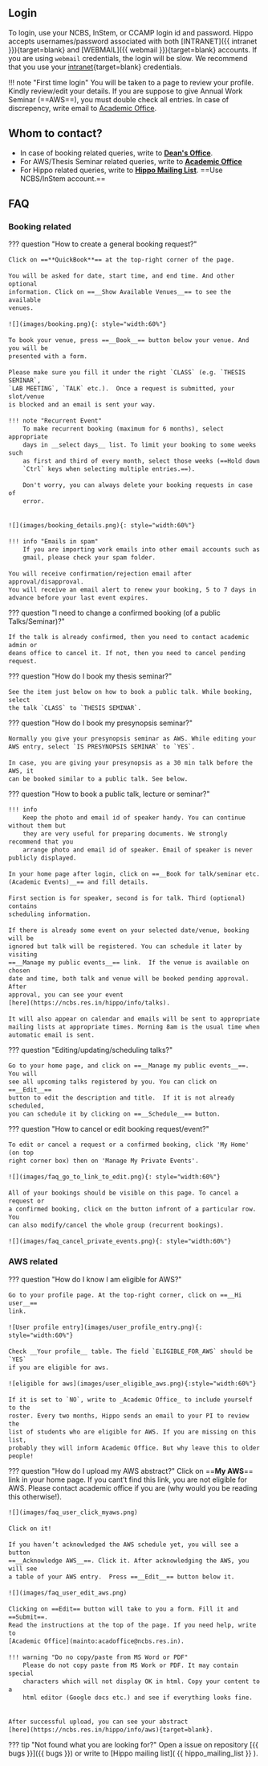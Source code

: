 ## Login
To login, use your NCBS, InStem, or CCAMP login id and password. Hippo accepts
usernames/password associated with both
[INTRANET]({{ intranet }}){target=blank} and 
[WEBMAIL]({{ webmail }}){target=blank} accounts. If you are using
`webmail` credentials, the login will be slow. We recommend that you use your
[intranet](http://intranet.ncbs.res.in/user){target=blank} credentials.

!!! note "First time login"
    You will be taken to a page to review your
    profile. Kindly review/edit your details. If you are suppose to give Annual
    Work Seminar (==AWS==), you must double check all entries. In case of
    discrepency, write email to [Academic
    Office](mailto:acadoffice@ncbs.res.in).

## Whom to contact?

- In case of booking related queries, write to [__Dean's
  Office__](mailto:deansoffice@ncbs.res.in).
- For AWS/Thesis Seminar related queries, write to [__Academic
  Office__](mailto:acadoffice@ncbs.res.in)
- For Hippo related queries, write to [__Hippo Mailing
  List__](mailto:hippo@lists.ncbs.res.in). ==Use NCBS/InStem account.==


## FAQ 

### Booking related

??? question "How to create a general booking request?"

    Click on ==**QuickBook**== at the top-right corner of the page. 

    You will be asked for date, start time, and end time. And other optional
    information. Click on ==__Show Available Venues__== to see the available
    venues.

    ![](images/booking.png){: style="width:60%"}

    To book your venue, press ==__Book__== button below your venue. And you will be
    presented with a form.

    Please make sure you fill it under the right `CLASS` (e.g. `THESIS SEMINAR`,
    `LAB MEETING`, `TALK` etc.).  Once a request is submitted, your slot/venue
    is blocked and an email is sent your way. 

    !!! note "Recurrent Event"
        To make recurrent booking (maximum for 6 months), select appropriate
        days in __select days__ list. To limit your booking to some weeks such
        as first and third of every month, select those weeks (==Hold down
        `Ctrl` keys when selecting multiple entries.==).

        Don't worry, you can always delete your booking requests in case of
        error.


    ![](images/booking_details.png){: style="width:60%"}

    !!! info "Emails in spam"
        If you are importing work emails into other email accounts such as
        gmail, please check your spam folder.

    You will receive confirmation/rejection email after approval/disapproval.
    You will receive an email alert to renew your booking, 5 to 7 days in
    advance before your last event expires.


??? question "I need to change a confirmed booking (of a public Talks/Seminar)?"

    If the talk is already confirmed, then you need to contact academic admin or
    deans office to cancel it. If not, then you need to cancel pending request.


??? question "How do I book my thesis seminar?"

    See the item just below on how to book a public talk. While booking, select 
    the talk `CLASS` to `THESIS SEMINAR`.

??? question "How do I book my presynopsis seminar?"

    Normally you give your presynopsis seminar as AWS. While editing your
    AWS entry, select `IS PRESYNOPSIS SEMINAR` to `YES`.
    
    In case, you are giving your presynopsis as a 30 min talk before the AWS, it
    can be booked similar to a public talk. See below.
    
??? question "How to book a public talk, lecture or seminar?"

    !!! info 
        Keep the photo and email id of speaker handy. You can continue without them but
        they are very useful for preparing documents. We strongly recommend that you
        arrange photo and email id of speaker. Email of speaker is never publicly displayed. 

    In your home page after login, click on ==__Book for talk/seminar etc.
    (Academic Events)__== and fill details.

    First section is for speaker, second is for talk. Third (optional) contains
    scheduling information. 

    If there is already some event on your selected date/venue, booking will be
    ignored but talk will be registered. You can schedule it later by visiting
    ==__Manage my public events__== link.  If the venue is available on chosen
    date and time, both talk and venue will be booked pending approval. After
    approval, you can see your event
    [here](https://ncbs.res.in/hippo/info/talks). 

    It will also appear on calendar and emails will be sent to appropriate
    mailing lists at appropriate times. Morning 8am is the usual time when
    automatic email is sent.

??? question "Editing/updating/scheduling talks?"

    Go to your home page, and click on ==__Manage my public events__==. You will
    see all upcoming talks registered by you. You can click on ==__Edit__==
    button to edit the description and title.  If it is not already scheduled,
    you can schedule it by clicking on ==__Schedule__== button.

??? question "How to cancel or edit booking request/event?"

    To edit or cancel a request or a confirmed booking, click 'My Home' (on top
    right corner box) then on 'Manage My Private Events'.

    ![](images/faq_go_to_link_to_edit.png){: style="width:60%"}

    All of your bookings should be visible on this page. To cancel a request or
    a confirmed booking, click on the button infront of a particular row. You
    can also modify/cancel the whole group (recurrent bookings).

    ![](images/faq_cancel_private_events.png){: style="width:60%"}

### AWS related

??? question "How do I know I am eligible for AWS?"

    Go to your profile page. At the top-right corner, click on ==__Hi user__==
    link.

    ![User profile entry](images/user_profile_entry.png){: style="width:60%"}

    Check __Your profile__ table. The field `ELIGIBLE_FOR_AWS` should be `YES`
    if you are eligible for aws.

    ![eligible for aws](images/user_eligible_aws.png){:style="width:60%"}

    If it is set to `NO`, write to _Academic Office_ to include yourself to the
    roster. Every two months, Hippo sends an email to your PI to review the
    list of students who are eligible for AWS. If you are missing on this list,
    probably they will inform Academic Office. But why leave this to older
    people!


??? question "How do I upload my AWS abstract?"
    Click on ==__My AWS__== link in your home page. If you cant’t find this
    link, you are not eligible for AWS. Please contact academic office if
    you are (why would you be reading this otherwise!).

    ![](images/faq_user_click_myaws.png) 

    Click on it!

    If you haven’t acknowledged the AWS schedule yet, you will see a button
    ==__Acknowledge AWS__==. Click it. After acknowledging the AWS, you will see
    a table of your AWS entry.  Press ==__Edit__== button below it.

    ![](images/faq_user_edit_aws.png)

    Clicking on ==Edit== button will take to you a form. Fill it and ==Submit==.
    Read the instructions at the top of the page. If you need help, write to
    [Academic Office](mainto:acadoffice@ncbs.res.in).

    !!! warning "Do no copy/paste from MS Word or PDF"
        Please do not copy paste from MS Work or PDF. It may contain special
        characters which will not display OK in html. Copy your content to a
        html editor (Google docs etc.) and see if everything looks fine. 
        

    After successful upload, you can see your abstract
    [here](https://ncbs.res.in/hippo/info/aws){target=blank}.

??? tip "Not found what you are looking for?"
    Open a issue on repository [{{ bugs }}]({{ bugs }}) or write to [Hippo mailing
    list]( {{ hippo_mailing_list }} ). 
